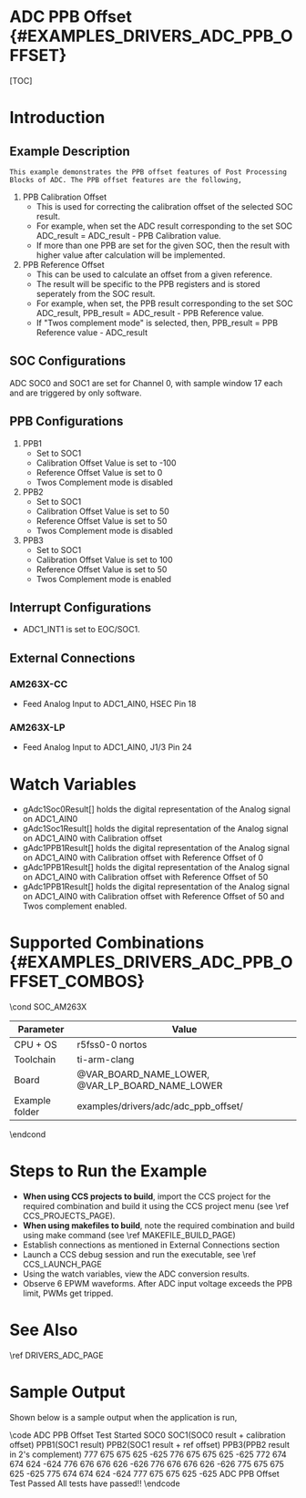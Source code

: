 # ADC PPB Offset {#EXAMPLES_DRIVERS_ADC_PPB_OFFSET}

[TOC]

# Introduction
## Example Description
    This example demonstrates the PPB offset features of Post Processing Blocks of ADC. The PPB offset features are the following,
1. PPB Calibration Offset
    - This is used for correcting the calibration offset of the selected SOC result.
    - For example, when set the ADC result corresponding to the set SOC ADC_result = ADC_result - PPB Calibration value.
    - If more than one PPB are set for the given SOC, then the result with higher value after calculation will be implemented.
2. PPB Reference Offset
    - This can be used to calculate an offset from a given reference.
    - The result will be specific to the PPB registers and is stored seperately from the SOC result.
    - For example, when set, the PPB result corresponding to the set SOC ADC_result, PPB_result = ADC_result - PPB Reference value.
    - If "Twos complement mode" is selected, then, PPB_result = PPB Reference value - ADC_result
## SOC Configurations
ADC SOC0 and SOC1 are set for Channel 0, with sample window 17 each and are triggered by only software.

## PPB Configurations
1. PPB1
    - Set to SOC1
    - Calibration Offset Value is set to -100
    - Reference Offset Value is set to 0
    - Twos Complement mode is disabled
1. PPB2
    - Set to SOC1
    - Calibration Offset Value is set to 50
    - Reference Offset Value is set to 50
    - Twos Complement mode is disabled
1. PPB3
    - Set to SOC1
    - Calibration Offset Value is set to 100
    - Reference Offset Value is set to 50
    - Twos Complement mode is enabled

## Interrupt Configurations
- ADC1_INT1 is set to EOC/SOC1.

## External Connections
### AM263X-CC
- Feed Analog Input to ADC1_AIN0, HSEC Pin 18
### AM263X-LP
- Feed Analog Input to ADC1_AIN0, J1/3 Pin 24

# Watch Variables
- gAdc1Soc0Result[] holds the digital representation of the Analog signal on ADC1_AIN0
- gAdc1Soc1Result[] holds the digital representation of the Analog signal on ADC1_AIN0 with Calibration offset
- gAdc1PPB1Result[] holds the digital representation of the Analog signal on ADC1_AIN0 with Calibration offset with Reference Offset of 0
- gAdc1PPB1Result[] holds the digital representation of the Analog signal on ADC1_AIN0 with Calibration offset with Reference Offset of 50
- gAdc1PPB1Result[] holds the digital representation of the Analog signal on ADC1_AIN0 with Calibration offset with Reference Offset of 50 and Twos complement enabled.

# Supported Combinations {#EXAMPLES_DRIVERS_ADC_PPB_OFFSET_COMBOS}

\cond SOC_AM263X

 Parameter      | Value
 ---------------|-----------
 CPU + OS       | r5fss0-0 nortos
 Toolchain      | ti-arm-clang
 Board          | @VAR_BOARD_NAME_LOWER, @VAR_LP_BOARD_NAME_LOWER
 Example folder | examples/drivers/adc/adc_ppb_offset/

\endcond

# Steps to Run the Example

- **When using CCS projects to build**, import the CCS project for the required combination
  and build it using the CCS project menu (see \ref CCS_PROJECTS_PAGE).
- **When using makefiles to build**, note the required combination and build using
  make command (see \ref MAKEFILE_BUILD_PAGE)
- Establish connections as mentioned in External Connections section
- Launch a CCS debug session and run the executable, see \ref CCS_LAUNCH_PAGE
- Using the watch variables, view the ADC conversion results.
- Observe 6 EPWM waveforms. After ADC input voltage exceeds the PPB limit, PWMs get tripped.

# See Also

\ref DRIVERS_ADC_PAGE

# Sample Output

Shown below is a sample output when the application is run,

\code
ADC PPB Offset Test Started
SOC0    SOC1(SOC0 result + calibration offset)  PPB1(SOC1 result)   PPB2(SOC1 result + ref offset) PPB3(PPB2 result in 2's complement)
	777	        675	        675	        625	        -625
	776	        675	        675	        625	        -625
	772	        674	        674	        624	        -624
	776	        676	        676	        626	        -626
	776	        676	        676	        626	        -626
	775	        675	        675	        625	        -625
	775	        674	        674	        624	        -624
	777	        675	        675	        625	        -625
ADC PPB Offset Test Passed
All tests have passed!!
\endcode
